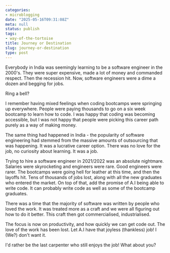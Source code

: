 ```yaml
---
categories:
- microblogging
date: "2025-05-16T09:31:08Z"
meta: null
status: publish
tags:
- way-of-the-tortoise
title: Journey or Destination
slug: journey-or-destination
type: post
---
```


Everybody in India was seemingly learning to be a software engineer in the
2000's. They were super expensive, made a lot of money and commanded respect.
Then the recession hit. Now, software engineers were a dime a dozen and begging
for jobs.

Ring a bell?

I remember having mixed feelings when coding bootcamps were springing up
everywhere. People were paying thousands to go on a six week bootcamp to learn
how to code. I was happy that coding was becoming accessible, but I was not
happy that people were picking this career path purely as a way of making money.

The same thing had happened in India - the popularity of software engineering
had stemmed from the massive amounts of outsourcing that was happening. It was a
lucrative career option. There was no love for the job, no curiosity about
learning. It was a job.

Trying to hire a software engineer in 2021/2022 was an absolute nightmare.
Salaries were skyrocketing and engineers were rare. Good engineers were rarer.
The bootcamps were going hell for leather at this time, and then the layoffs
hit. Tens of thousands of jobs lost, along with all the new graduates who
entered the market. On top of that, add the promise of A.I being able to write
code. It can probably write code as well as some of the bootcamp graduates.

There was a time that the majority of software was written by people who loved
the work. It was treated more as a craft and we were all figuring out how to do
it better. This craft then got commercialised, industrialised.

The focus is now on productivity, and how quickly we can get code out. The love
of the work has been lost. Let A.I have that joyless (thankless) job! I (We?)
don't want it.

I'd rather be the last carpenter who still enjoys the job! What about you?
